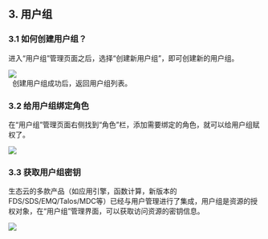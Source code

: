 ## 3. 用户组
### 3.1 如何创建用户组？
进入“用户组”管理页面之后，选择“创建新用户组”，即可创建新的用户组。  
  
![ ](/images/UserMgmt-5.png)  
  
创建用户组成功后，返回用户组列表。
### 3.2 给用户组绑定角色
在“用户组”管理页面右侧找到“角色”栏，添加需要绑定的角色，就可以给用户组赋权了。  
  
![ ](/images/UserMgmt-6.png)  

### 3.3 获取用户组密钥
生态云的多款产品（如应用引擎，函数计算，新版本的FDS/SDS/EMQ/Talos/MDC等）已经与用户管理进行了集成，用户组是资源的授权对象，在“用户组”管理界面，可以获取访问资源的密钥信息。
  
![ ](/images/UserMgmt-9.png)   

